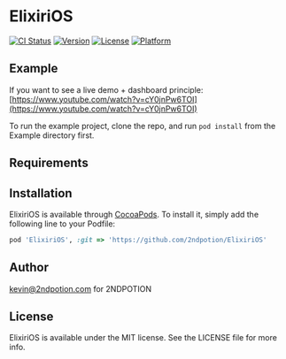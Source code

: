 # ElixiriOS

[![CI Status](https://img.shields.io/travis/kevin@2ndpotion.com/ElixiriOS.svg?style=flat)](https://travis-ci.org/kevin@2ndpotion.com/ElixiriOS)
[![Version](https://img.shields.io/cocoapods/v/ElixiriOS.svg?style=flat)](https://cocoapods.org/pods/ElixiriOS)
[![License](https://img.shields.io/cocoapods/l/ElixiriOS.svg?style=flat)](https://cocoapods.org/pods/ElixiriOS)
[![Platform](https://img.shields.io/cocoapods/p/ElixiriOS.svg?style=flat)](https://cocoapods.org/pods/ElixiriOS)

## Example

If you want to see a live demo + dashboard principle: [https://www.youtube.com/watch?v=cY0jnPw6TOI](https://www.youtube.com/watch?v=cY0jnPw6TOI)

To run the example project, clone the repo, and run `pod install` from the Example directory first.

## Requirements

## Installation

ElixiriOS is available through [CocoaPods](https://cocoapods.org). To install
it, simply add the following line to your Podfile:

```ruby
pod 'ElixiriOS', :git => 'https://github.com/2ndpotion/ElixiriOS'
```

## Author

kevin@2ndpotion.com for 2NDPOTION

## License

ElixiriOS is available under the MIT license. See the LICENSE file for more info.
